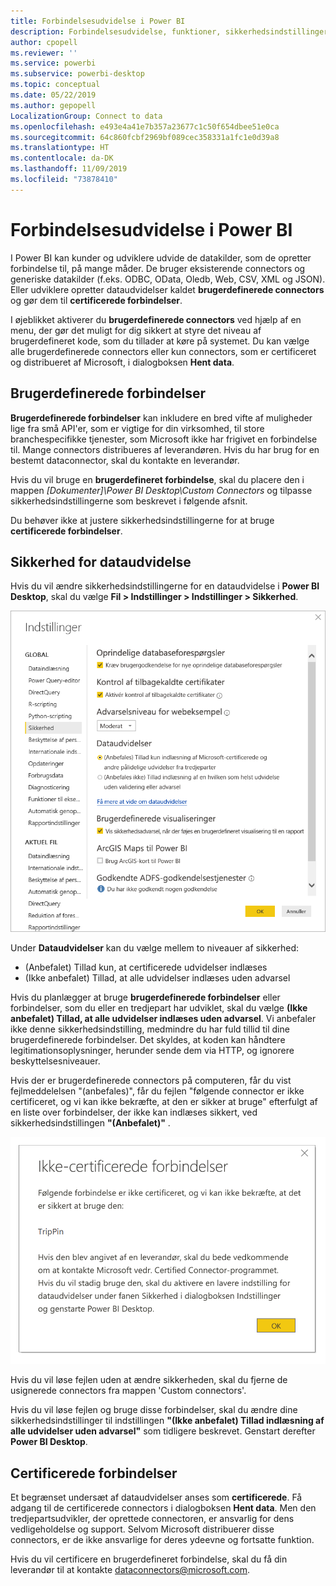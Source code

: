 ```yaml
---
title: Forbindelsesudvidelse i Power BI
description: Forbindelsesudvidelse, funktioner, sikkerhedsindstillinger og certificerede forbindelser
author: cpopell
ms.reviewer: ''
ms.service: powerbi
ms.subservice: powerbi-desktop
ms.topic: conceptual
ms.date: 05/22/2019
ms.author: gepopell
LocalizationGroup: Connect to data
ms.openlocfilehash: e493e4a41e7b357a23677c1c50f654dbee51e0ca
ms.sourcegitcommit: 64c860fcbf2969bf089cec358331a1fc1e0d39a8
ms.translationtype: HT
ms.contentlocale: da-DK
ms.lasthandoff: 11/09/2019
ms.locfileid: "73878410"
---
```

# <a name="connector-extensibility-in-power-bi"></a>Forbindelsesudvidelse i Power BI

I Power BI kan kunder og udviklere udvide de datakilder, som de opretter forbindelse til, på mange måder. De bruger eksisterende connectors og generiske datakilder (f.eks. ODBC, OData, Oledb, Web, CSV, XML og JSON). Eller udviklere opretter dataudvidelser kaldet **brugerdefinerede connectors** og gør dem til **certificerede forbindelser**.

I øjeblikket aktiverer du **brugerdefinerede connectors** ved hjælp af en menu, der gør det muligt for dig sikkert at styre det niveau af brugerdefineret kode, som du tillader at køre på systemet. Du kan vælge alle brugerdefinerede connectors eller kun connectors, som er certificeret og distribueret af Microsoft, i dialogboksen **Hent data**.

## <a name="custom-connectors"></a>Brugerdefinerede forbindelser

**Brugerdefinerede forbindelser** kan inkludere en bred vifte af muligheder lige fra små API'er, som er vigtige for din virksomhed, til store branchespecifikke tjenester, som Microsoft ikke har frigivet en forbindelse til. Mange connectors distribueres af leverandøren. Hvis du har brug for en bestemt dataconnector, skal du kontakte en leverandør.

Hvis du vil bruge en **brugerdefineret forbindelse**, skal du placere den i mappen *\[Dokumenter]\\Power BI Desktop\\Custom Connectors* og tilpasse sikkerhedsindstillingerne som beskrevet i følgende afsnit.

Du behøver ikke at justere sikkerhedsindstillingerne for at bruge **certificerede forbindelser**.

## <a name="data-extension-security"></a>Sikkerhed for dataudvidelse

Hvis du vil ændre sikkerhedsindstillingerne for en dataudvidelse i **Power BI Desktop**, skal du vælge **Fil > Indstillinger > Indstillinger > Sikkerhed**.

![Du kan styre, om du vil indlæse brugerdefinerede forbindelser med indstillingerne under Sikkerhed for dataudvidelse](media/desktop-connector-extensibility/data-extension-security-1.png)

Under **Dataudvidelser** kan du vælge mellem to niveauer af sikkerhed:

* (Anbefalet) Tillad kun, at certificerede udvidelser indlæses
* (Ikke anbefalet) Tillad, at alle udvidelser indlæses uden advarsel

Hvis du planlægger at bruge **brugerdefinerede forbindelser** eller forbindelser, som du eller en tredjepart har udviklet, skal du vælge **(Ikke anbefalet) Tillad, at alle udvidelser indlæses uden advarsel**. Vi anbefaler ikke denne sikkerhedsindstilling, medmindre du har fuld tillid til dine brugerdefinerede forbindelser. Det skyldes, at koden kan håndtere legitimationsoplysninger, herunder sende dem via HTTP, og ignorere beskyttelsesniveauer.

Hvis der er brugerdefinerede connectors på computeren, får du vist fejlmeddelelsen "(anbefales)", får du fejlen "følgende connector er ikke certificeret, og vi kan ikke bekræfte, at den er sikker at bruge" efterfulgt af en liste over forbindelser, der ikke kan indlæses sikkert, ved sikkerhedsindstillingen **"(Anbefalet)"** .

![Der åbnes en dialogboks med en beskrivelse af, hvilke brugerdefinerede connectors der ikke kan indlæses pga. sikkerhedsindstillingerne – i dette tilfælde forbindelsen TripPin](media/desktop-connector-extensibility/data-extension-security-2.png)

Hvis du vil løse fejlen uden at ændre sikkerheden, skal du fjerne de usignerede connectors fra mappen 'Custom connectors'.

Hvis du vil løse fejlen og bruge disse forbindelser, skal du ændre dine sikkerhedsindstillinger til indstillingen **"(Ikke anbefalet) Tillad indlæsning af alle udvidelser uden advarsel"** som tidligere beskrevet. Genstart derefter **Power BI Desktop**.

## <a name="certified-connectors"></a>Certificerede forbindelser

Et begrænset undersæt af dataudvidelser anses som **certificerede**. Få adgang til de certificerede connectors i dialogboksen **Hent data**. Men den tredjepartsudvikler, der oprettede connectoren, er ansvarlig for dens vedligeholdelse og support. Selvom Microsoft distribuerer disse connectors, er de ikke ansvarlige for deres ydeevne og fortsatte funktion.

Hvis du vil certificere en brugerdefineret forbindelse, skal du få din leverandør til at kontakte dataconnectors@microsoft.com.
